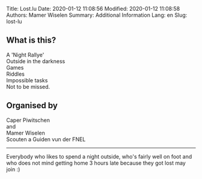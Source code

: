 Title: Lost.lu
Date: 2020-01-12 11:08:56
Modified: 2020-01-12 11:08:58
Authors: Mamer Wiselen
Summary: Additional Information
Lang: en
Slug: lost-lu


## What is this?

A 'Night Rallye'  
Outside in the darkness  
Games  
Riddles  
Impossible tasks  
Not to be missed.

## Organised by
Caper Piwitschen  
and  
Mamer Wiselen  
Scouten a Guiden vun der FNEL

----

Everybody who likes to spend a night outside, who's fairly well on foot and who
does not mind getting home 3 hours late because they got lost may join :) 

